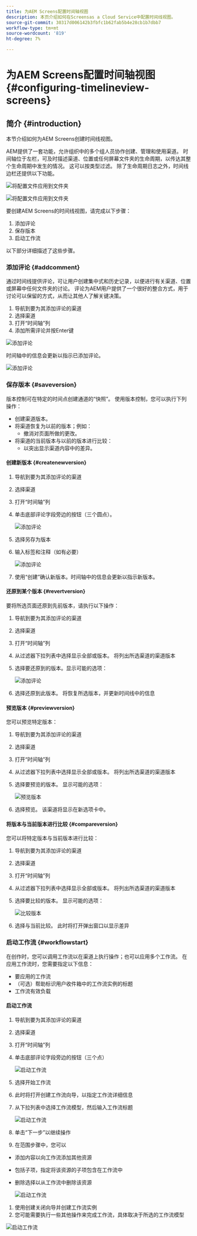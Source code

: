 ```yaml
---
title: 为AEM Screens配置时间轴视图
description: 本页介绍如何在Screensas a Cloud Service中配置时间线视图。
source-git-commit: 30317d006142b3fbfc1b62fab5b4e28cb1b7dbb7
workflow-type: tm+mt
source-wordcount: '819'
ht-degree: 7%

---
```


# 为AEM Screens配置时间轴视图 {#configuring-timelineview-screens}

## 简介 {#introduction}

本节介绍如何为AEM Screens创建时间线视图。

AEM提供了一套功能，允许组织中的多个组人员协作创建、管理和使用渠道。
时间轴位于左栏，可及时描述渠道、位置或任何屏幕文件夹的生命周期，以传达其整个生命周期中发生的情况。 这可以按类型过滤。
除了生命周期日志之外，时间线边栏还提供以下功能。

![将配置文件应用到文件夹](/help/screens-cloud/assets/configure/Screens-timeline1.jpg)

![将配置文件应用到文件夹](/help/screens-cloud/assets/configure/screens-timeline2.jpg)

要创建AEM Screens的时间线视图，请完成以下步骤：

1. 添加评论
1. 保存版本
1. 启动工作流

以下部分详细描述了这些步骤。

### 添加评论 {#addcomment}

通过时间线提供评论，可让用户创建集中式和历史记录，以便进行有关渠道、位置或屏幕中任何文件夹的讨论。
评论为AEM用户提供了一个很好的整合方式，用于讨论可以保留的方式，从而让其他人了解关键决策。

1. 导航到要为其添加评论的渠道
1. 选择渠道
1. 打开“时间轴”列
1. 添加所需评论并按Enter键

![添加评论](/help/screens-cloud/assets/configure/screen-timeline3.jpg)

时间轴中的信息会更新以指示已添加评论。

![添加评论](/help/screens-cloud/assets/configure/screens-timeline4.jpg)

### 保存版本 {#saveversion}

版本控制可在特定的时间点创建通道的“快照”。 使用版本控制，您可以执行下列操作：
* 创建渠道版本。
* 将渠道恢复为以前的版本；例如：
   * 撤消对页面所做的更改。
* 将渠道的当前版本与以前的版本进行比较：
   * 以突出显示渠道内容中的差异。


#### 创建新版本 {#createnewversion}

1. 导航到要为其添加评论的渠道
1. 选择渠道
1. 打开“时间轴”列
1. 单击底部评论字段旁边的按钮（三个圆点）。

   ![添加评论](/help/screens-cloud/assets/configure/screens-timeline5.jpg)

1. 选择另存为版本
1. 输入标签和注释（如有必要）

   ![添加评论](/help/screens-cloud/assets/configure/screens-timeline6.jpg)

1. 使用“创建”确认新版本。时间轴中的信息会更新以指示新版本。

#### 还原到某个版本 {#revertversion}

要将所选页面还原到先前版本，请执行以下操作：
1. 导航到要为其添加评论的渠道
1. 选择渠道
1. 打开“时间轴”列
1. 从过滤器下拉列表中选择显示全部或版本。 将列出所选渠道的渠道版本
1. 选择要还原到的版本。显示可能的选项：

   ![添加评论](/help/screens-cloud/assets/configure/screens-timeline7.jpg)

1. 选择还原到此版本。 将恢复所选版本，并更新时间线中的信息

#### 预览版本 {#previewversion}

您可以预览特定版本：
1. 导航到要为其添加评论的渠道
1. 选择渠道
1. 打开“时间轴”列
1. 从过滤器下拉列表中选择显示全部或版本。 将列出所选渠道的渠道版本
1. 选择要预览的版本。 显示可能的选项：

   ![预览版本](/help/screens-cloud/assets/configure/screens-timeline8.jpg)

1. 选择预览。 该渠道将显示在新选项卡中。

#### 将版本与当前版本进行比较 {#compareversion}

您可以将特定版本与当前版本进行比较：
1. 导航到要为其添加评论的渠道
1. 选择渠道
1. 打开“时间轴”列
1. 从过滤器下拉列表中选择显示全部或版本。 将列出所选渠道的渠道版本
1. 选择要比较的版本。 显示可能的选项：

   ![比较版本](/help/screens-cloud/assets/configure/screens-timeline9.jpg)

1. 选择与当前比较。 此时将打开弹出窗口以显示差异

### 启动工作流 {#workflowstart}

在创作时，您可以调用工作流以在渠道上执行操作；也可以应用多个工作流。
在应用工作流时，您需要指定以下信息：
* 要应用的工作流
* （可选）帮助标识用户收件箱中的工作流实例的标题
* 工作流有效负载

#### 启动工作流

1. 导航到要为其添加评论的渠道
1. 选择渠道
1. 打开“时间轴”列
1. 单击底部评论字段旁边的按钮（三个点）

   ![启动工作流](/help/screens-cloud/assets/configure/screens-timeline10.jpg)

1. 选择开始工作流
1. 此时将打开创建工作流向导，以指定工作流详细信息
1. 从下拉列表中选择工作流模型，然后输入工作流标题

   ![启动工作流](/help/screens-cloud/assets/configure/screens-timeline11.jpg)

1. 单击“下一步”以继续操作
1. 在范围步骤中，您可以
* 添加内容以向工作流添加其他资源
* 包括子项，指定将该资源的子项包含在工作流中
* 删除选择以从工作流中删除该资源

  ![启动工作流](/help/screens-cloud/assets/configure/screens-timeline12.jpg)

1. 使用创建关闭向导并创建工作流实例
1. 您可能需要执行一些其他操作来完成工作流，具体取决于所选的工作流模型

![启动工作流](/help/screens-cloud/assets/configure/screens-timeline13.jpg)

